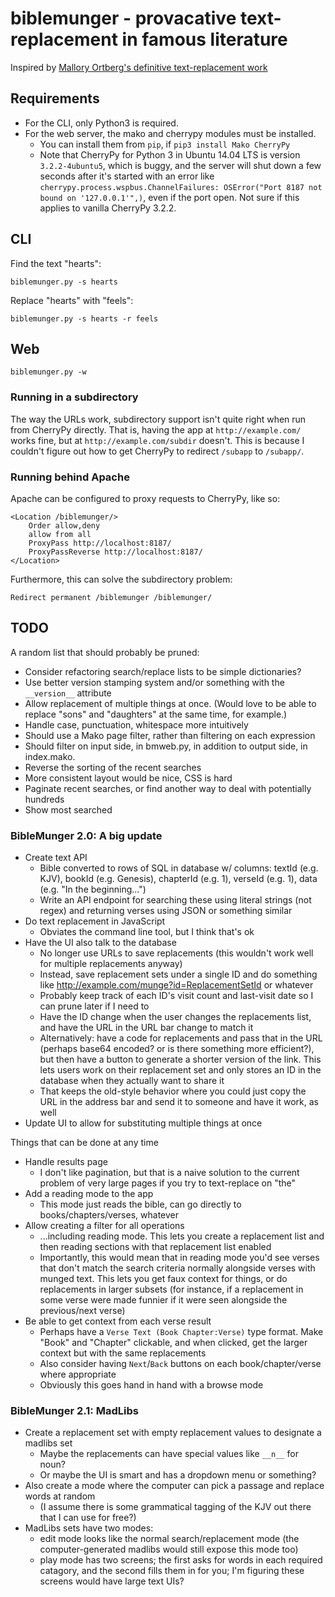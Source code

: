 # biblemunger - provacative text-replacement in famous literature

Inspired by [Mallory Ortberg's definitive text-replacement work](http://the-toast.net/series/bible-verses/)

## Requirements

 -  For the CLI, only Python3 is required.
 -  For the web server, the mako and cherrypy modules must be installed.
     -  You can install them from `pip`, if `pip3 install Mako CherryPy`
     -  Note that CherryPy for Python 3 in Ubuntu 14.04 LTS is version
        `3.2.2-4ubuntu5`, which is buggy, and the server will shut down a
        few seconds after it's started with an error like
        `cherrypy.process.wspbus.ChannelFailures: OSError("Port 8187 not
        bound on '127.0.0.1'",)`, even if the port open. Not sure if this
        applies to vanilla CherryPy 3.2.2.

## CLI

Find the text "hearts": 

    biblemunger.py -s hearts

Replace "hearts" with "feels":

    biblemunger.py -s hearts -r feels

## Web

    biblemunger.py -w

### Running in a subdirectory

The way the URLs work, subdirectory support isn't quite right when run from CherryPy directly. That is, having the app at `http://example.com/` works fine, but at `http://example.com/subdir` doesn't. This is because I couldn't figure out how to get CherryPy to redirect `/subapp` to `/subapp/`. 

### Running behind Apache

Apache can be configured to proxy requests to CherryPy, like so: 

    <Location /biblemunger/>
        Order allow,deny
        allow from all
        ProxyPass http://localhost:8187/
        ProxyPassReverse http://localhost:8187/
    </Location>

Furthermore, this can solve the subdirectory problem:

    Redirect permanent /biblemunger /biblemunger/

## TODO

A random list that should probably be pruned:

- Consider refactoring search/replace lists to be simple dictionaries?
- Use better version stamping system and/or something with the `__version__` attribute
- Allow replacement of multiple things at once.
  (Would love to be able to replace "sons" and "daughters" at the same time, for example.)
- Handle case, punctuation, whitespace more intuitively
- Should use a Mako page filter, rather than filtering on each expression
- Should filter on input side, in bmweb.py, in addition to output side, in index.mako. 
- Reverse the sorting of the recent searches
- More consistent layout would be nice, CSS is hard
- Paginate recent searches, or find another way to deal with potentially hundreds
- Show most searched

### BibleMunger 2.0: A big update

- Create text API
    - Bible converted to rows of SQL in database w/ columns: textId (e.g. KJV), bookId (e.g. Genesis), chapterId (e.g. 1), verseId (e.g. 1), data (e.g. "In the beginning...")
    - Write an API endpoint for searching these using literal strings (not regex) and returning verses using JSON or something similar
- Do text replacement in JavaScript
    - Obviates the command line tool, but I think that's ok
- Have the UI also talk to the database
    - No longer use URLs to save replacements (this wouldn't work well for multiple replacements anyway)
    - Instead, save replacement sets under a single ID and do something like http://example.com/munge?id=ReplacementSetId or whatever
    - Probably keep track of each ID's visit count and last-visit date so I can prune later if I need to
    - Have the ID change when the user changes the replacements list, and have the URL in the URL bar change to match it
    - Alternatively: have a code for replacements and pass that in the URL (perhaps base64 encoded? or is there something more efficient?), but then have a button to generate a shorter version of the link. This lets users work on their replacement set and only stores an ID in the database when they actually want to share it
    - That keeps the old-style behavior where you could just copy the URL in the address bar and send it to someone and have it work, as well
- Update UI to allow for substituting multiple things at once

Things that can be done at any time

- Handle results page
    - I don't like pagination, but that is a naive solution to the current problem of very large pages if you try to text-replace on "the"
- Add a reading mode to the app
    - This mode just reads the bible, can go directly to books/chapters/verses, whatever
- Allow creating a filter for all operations
    - ...including reading mode. This lets you create a replacement list and then reading sections with that replacement list enabled
    - Importantly, this would mean that in reading mode you'd see verses that don't match the search criteria normally alongside verses with munged text. This lets you get faux context for things, or do replacements in larger subsets (for instance, if a replacement in some verse were made funnier if it were seen alongside the previous/next verse)
- Be able to get context from each verse result
    - Perhaps have a `Verse Text (Book Chapter:Verse)` type format. Make "Book" and "Chapter" clickable, and when clicked, get the larger context but with the same replacements
    - Also consider having `Next`/`Back` buttons on each book/chapter/verse where appropriate
    - Obviously this goes hand in hand with a browse mode

### BibleMunger 2.1: MadLibs

- Create a replacement set with empty replacement values to designate a madlibs set
    - Maybe the replacements can have special values like `__n__` for noun?
    - Or maybe the UI is smart and has a dropdown menu or something?
- Also create a mode where the computer can pick a passage and replace words at random
    - (I assume there is some grammatical tagging of the KJV out there that I can use for free?)
- MadLibs sets have two modes:
    - edit mode looks like the normal search/replacement mode (the computer-generated madlibs would still expose this mode too)
    - play mode has two screens; the first asks for words in each required catagory, and the second fills them in for you; I'm figuring these screens would have large text UIs?
